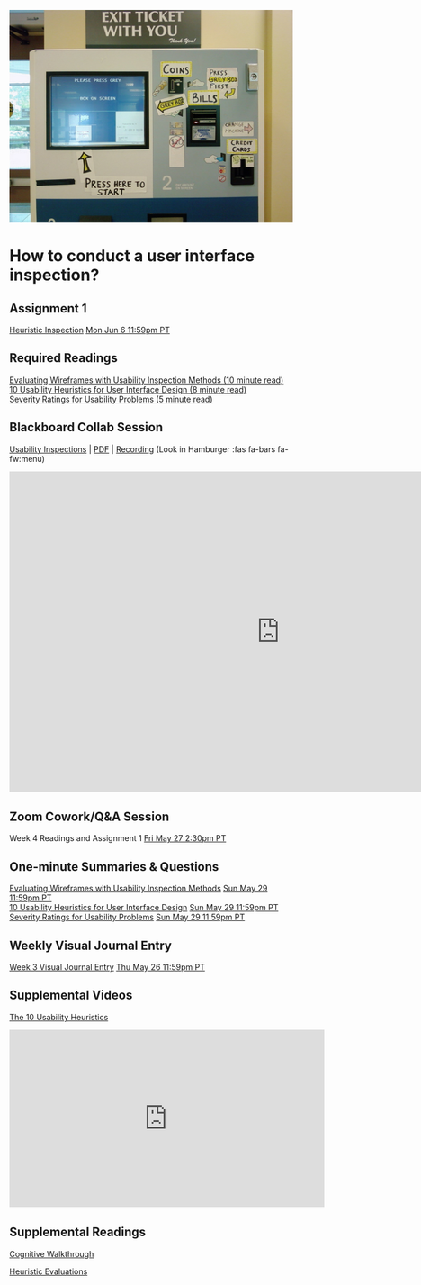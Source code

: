 ![Complex User Interface](images/2760207306_21ac555261_b.jpg ':class=banner-image')

# How to conduct a user interface inspection?

## Assignment 1
[Heuristic Inspection](https://canvas.sfu.ca/courses/69678/assignments/751347) <span class='badge'> [Mon Jun 6 11:59pm PT](https://www.timeanddate.com/worldclock/fixedtime.html?msg=CMPT-363+Individual+Heuristic+Inspection+Due+Date&iso=20220613T2359&p1=256)</span>

## Required Readings  
[Evaluating Wireframes with Usability Inspection Methods (10 minute read)](https://balsamiq.com/learn/articles/usability-inspection/)  
[10 Usability Heuristics for User Interface Design (8 minute read)](https://www.nngroup.com/articles/ten-usability-heuristics/)  
[Severity Ratings for Usability Problems (5 minute read)](https://www.nngroup.com/articles/how-to-rate-the-severity-of-usability-problems/)  

## Blackboard Collab Session
[Usability Inspections](https://docs.google.com/presentation/d/e/2PACX-1vSNgbuuFZAyZ-yuMgLMmNBBKEzIn-QAkUHbphXYDhxAIqx2IaShGP8dc_Dk1tNdmSoeewHPPvB95d0p/pub?start=false&loop=false&delayms=3000) | [PDF](https://canvas.sfu.ca/courses/69678/files/folder/Downloads/Slides%20PDFs/Mini-Lectures%20and%20Activities/Week-03) | [Recording](https://canvas.sfu.ca/courses/69678/external_tools/3544) (Look in Hamburger :fas fa-bars fa-fw:menu)

<div class="video-container-16by9"><iframe src="https://docs.google.com/presentation/d/e/2PACX-1vSNgbuuFZAyZ-yuMgLMmNBBKEzIn-QAkUHbphXYDhxAIqx2IaShGP8dc_Dk1tNdmSoeewHPPvB95d0p/embed?start=false&loop=false&delayms=3000" frameborder="0" width="960" height="569" allowfullscreen="true" mozallowfullscreen="true" webkitallowfullscreen="true"></iframe></div>

## Zoom Cowork/Q&A Session
Week 4 Readings and Assignment 1 <span class='badge'> [Fri May 27 2:30pm PT](https://www.timeanddate.com/worldclock/fixedtime.html?msg=CMPT-363+Zoom+Cowork%2FQ%26A+Session&iso=20220527T1430&p1=256&am=50)</span>

## One-minute Summaries & Questions
[Evaluating Wireframes with Usability Inspection Methods](https://canvas.sfu.ca/courses/69678/assignments/751338) <span class='badge'> [Sun May 29 11:59pm PT](https://www.timeanddate.com/worldclock/fixedtime.html?msg=One-minute+Summaries+for+Week+3+Due+Date&iso=20220529T235900&p1=256)</span>  
[10 Usability Heuristics for User Interface Design](https://canvas.sfu.ca/courses/69678/assignments/751322) <span class='badge'> [Sun May 29 11:59pm PT](https://www.timeanddate.com/worldclock/fixedtime.html?msg=One-minute+Summaries+for+Week+3+Due+Date&iso=20220529T235900&p1=256)</span>  
[Severity Ratings for Usability Problems](https://canvas.sfu.ca/courses/69678/assignments/751341) <span class='badge'> [Sun May 29 11:59pm PT](https://www.timeanddate.com/worldclock/fixedtime.html?msg=One-minute+Summaries+for+Week+3+Due+Date&iso=20220529T235900&p1=256)</span>  

## Weekly Visual Journal Entry
[Week 3 Visual Journal Entry](https://canvas.sfu.ca/courses/69678/assignments/751353) <span class='badge'> [Thu May 26 11:59pm PT](https://www.timeanddate.com/worldclock/fixedtime.html?msg=CMPT-363+Week+3+Visual+Journal+Entry+Due+Date&iso=20220526T235900)</span>  

## Supplemental Videos  
[The 10 Usability Heuristics](https://www.youtube.com/playlist?list=PLJOFJ3Ok_idtb2YeifXlG1-TYoMBLoG6I)  
<div class="video-container-16by9"><iframe width="560" height="315" src="https://www.youtube.com/embed/videoseries?list=PLJOFJ3Ok_idtb2YeifXlG1-TYoMBLoG6I" title="YouTube video player" frameborder="0" allow="accelerometer; autoplay; clipboard-write; encrypted-media; gyroscope; picture-in-picture" allowfullscreen></iframe></div>

## Supplemental Readings

[Cognitive Walkthrough](ux-techniques-guide/06.how-to-conduct-a-user-interface-inspection/cognitive-walkthroughs.md ':include')

[Heuristic Evaluations](ux-techniques-guide/06.how-to-conduct-a-user-interface-inspection/heuristic-evaluations.md ':include')
